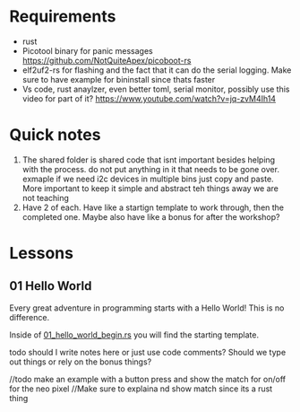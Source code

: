 # Requirements
* rust
* Picotool binary for panic messages https://github.com/NotQuiteApex/picoboot-rs
* elf2uf2-rs for flashing and the fact that it can do the serial logging. Make sure to have example for bininstall since thats faster
* Vs code, rust anaylzer, even better toml, serial monitor, possibly use this video for part of it? https://www.youtube.com/watch?v=jq-zvM4Ih14

# Quick notes
1. The shared folder is shared code that isnt important besides helping with the process. do not put anything in it that needs to be gone over. exmaple if we need i2c devices in multiple bins just copy and paste. More important to keep it simple and abstract teh things away we are not teaching
2. Have 2 of each. Have like a startign template to work through, then the completed one. Maybe also have like a bonus for after the workshop?
<!-- 3. Make sure to have easy to copy `cargo run --bin 01_...` so its easy to run. Maybe find a vs code extension to do it -->



# Lessons

## 01 Hello World


Every great adventure in programming starts with a Hello World! This is no difference.

Inside of [01_hello_world_begin.rs](/src/bin/01_hello_world_begin.rs) you will find the starting template.

todo should I write notes here or just use code comments? Should we type out things or rely on the bonus things?




//todo make an example with a button press and show the match for on/off for the neo pixel
//Make sure to explaina nd show match since its a rust thing